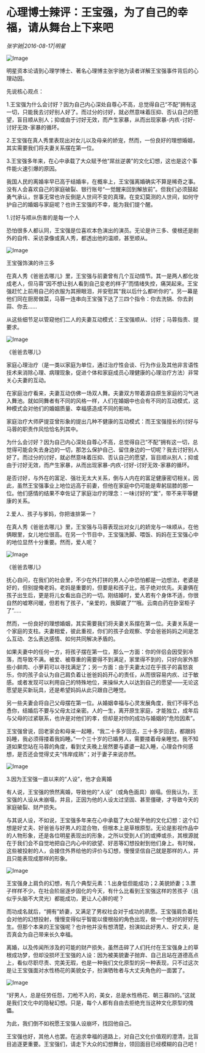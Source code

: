 # 心理博士辣评：王宝强，为了自己的幸福，请从舞台上下来吧

*张宇驰|2016-08-17|明星*

![Image](http://p1.pstatp.com/large/3b0600040dbfab2b63b4)

明星资本论请到心理学博士、著名心理博主张宇驰为读者详解王宝强事件背后的心理动因。

先说核心观点：

1.王宝强为什么会讨好？因为自己内心深处自尊心不高，总觉得自己“不配”拥有这一切，只能我去讨好别人好了。而过分的讨好，就必然意味着压抑、否认自己的愿望，盲目顺从别人；抑或由于讨好无效，而产生家暴，从而出现家暴-内疚-讨好-讨好无效-家暴的循环。

2.王宝强在真人秀里表现出对女儿以及母亲的娇宠，然而，一份良好的理想婚姻，其实需要我们将夫妻关系摆在第一位。

3.王宝强多年来，在心中承载了大众赋予他“屌丝逆袭”的文化幻想，这也是这个事件能火速引爆的原因。

我国人民的离婚率早已高于结婚率，在概率上，王宝强离婚确实不算是稀奇之事。没有人会喜欢自己的家庭破裂、银行账号“一觉醒来回到解放前”。但我们必须鼓起勇气承认，世事无常也许反倒是人世间不变的真理。在变幻莫测的人世间，如何守护自己的婚姻与家庭呢？也许王宝强的不幸，能为我们提个醒。

1.讨好与顺从伤害的是每一个人

恐怕很多人都认同，王宝强是位喜欢本色演出的演员。无论是许三多、傻根还是剧外的自传、采访录像或真人秀，都透出他的温顺，甚至顺从。

![Image](http://p3.pstatp.com/large/3b03000424f62edafed1)

王宝强饰演的许三多

在真人秀《爸爸去哪儿》里，王宝强与前妻曾有几个互动情节。其一是两人都化妆成老人，但马蓉“因不想让别人看到自己变老的样子”而情绪失控，痛哭起来。王宝强赶忙上前用自己的衣服为其擦眼泪，并安慰其“我以后什么都听你的”。另一幕是他们同在厨房做菜，马蓉一连串向王宝强下达了三四个指令：你去洗锅、你去剥蒜、你去......

从这些细节足以管窥他们二人的夫妻互动模式：王宝强顺从、讨好；马蓉指责、提要求。

![Image](http://p9.pstatp.com/large/3b05000412f1e1d44962)

《爸爸去哪儿》

家庭心理治疗（是一类以家庭为单位，通过治疗性会谈、行为作业及其他非言语性技术来消除心理、病理现象，促进个体和家庭成员心理健康的心理治疗方法）非常关心夫妻的互动。

在家庭治疗看来，夫妻互动仿佛一场双人舞。夫妻双方带着源自原生家庭的习气进入舞池。就如同舞者有不同的风格一样，人们在婚姻中也会有不同的互动模式，这种模式会对他们的婚姻质量、幸福感造成不同的影响。

家庭治疗大师萨提亚曾形象的提出几种不健康的互动模式：而王宝强擅长的讨好与马蓉的职责作风恰恰名列其中。

为什么会讨好？因为自己内心深处自尊心不高，总觉得自己“不配”拥有这一切，总觉得可能会失去身边的一切，那怎么保护自己、留住身边的一切呢？我去讨好别人好了。而过分的讨好，就必然意味着压抑、否认自己的愿望，盲目顺从别人；抑或由于讨好无效，而产生家暴，从而出现家暴-内疚-讨好-讨好无效-家暴的循环。

是否讨好，与外在的富足、强壮无太大关系，倒与人内在的富足健康密切相关。因此，虽然王宝强事业上地位远高于前妻，但他在家庭中仍可能是卑躬屈膝的那一位。他们感情的结果不幸佐证了家庭治疗的理念：一味讨好的“爱”，带不来平等健康的关系。

2.爱人、孩子与爹妈，你把谁排第一？

在真人秀《爸爸去哪儿》里，王宝强与马蓉表现出对女儿的娇宠与一味顺从，在他俩眼里，女儿地位很高。在另一个节目中，王宝强洗脚、喂饭、妈妈在王宝强心中的地位显然十分重要。然而，爱人呢？

![Image](http://p3.pstatp.com/large/3b03000424f780281ecd)

《爸爸去哪儿》

抚心自问，在我们的社会里，不少在外打拼的男人心中恐怕都是一边想法，老婆是好的，但别提俺老妈，老妈是重要的，但要是和孩子比，孩子绝对优先。夫妻俩在孩子出生后，更是将儿女看出自己的一切。刚结婚时，爱人若有个身体不适，你很自然的嘘寒问暖，但若有了孩子，“亲爱的，我脚崴了”“哦。云南白药在卧室柜子了”.....

然而，一份良好的理想婚姻，其实需要我们将夫妻关系摆在第一位。夫妻关系是一个家庭的支柱。夫妻相爱，彼此重视，你们的孩子会观察、学会爸爸妈妈之间是怎么互动、怎么表达感情、如何共同解决矛盾的。

如果夫妻中的任何一方，将孩子摆在第一位，那么一方面：你的伴侣会因受到冷落，而导致不满。被爱、被尊重的需要得不到满足，家里得不到的，只好向家外那些小鲜肉、小萝莉可以寻找满足了；另一方面：由于夫妻太过在乎孩子的喜怒哀乐，你的孩子会认为自己肩负着让爸爸妈妈开心的责任，从而很容易内疚、过于敏感。或者发现可以利用自己的特殊地位，来操纵大人以达到自己的愿望——无论这愿望是买新玩具，还是希望妈妈从此只跟自己睡觉。

另一些夫妻会将自己父母摆在第一位。从婚姻幸福与心灵发展角度，我们不得不怂恿你，结婚后不要与父母太过亲密。人的一生，离开原生家庭，才能独立，成年后与父母的过紧联系，也许是对他们的孝，但却是对你的成功与婚姻的“危险因素”。

王宝强曾说，回老家会和母亲一起睡，“我二十多岁回去，三十多岁回去，都跟妈妈睡，我必须得搂着我妈睡。”一个三十岁的已婚男人，需要搂着母亲睡觉。我不知道如果您站在马蓉的角度，看到丈夫晚上居然要与婆婆一起入睡，心理会作何感想，是否还会觉得丈夫“伟岸成熟”；对于妻子来说亦然。

![Image](http://p3.pstatp.com/large/3b0400041bf515597bff)

3.因为王宝强一直以来的“人设”，他才会离婚

有人说，王宝强的愤然离婚，导致他的“人设”（或角色面具）崩塌。但我认为，王宝强的人设从未崩塌，并且，正因为他的人设太过坚固、甚至僵硬，才导致今天的家庭破裂、财产损失。

与其说人设，不如说，王宝强多年来在心中承载了大众赋予他的文化幻想：这个幻想是好丈夫、好爸爸与好男人的混合物，但根本上是草根原型。无论是影视作品中的人物形象，还是各位明星表现出的形象，之所以受到人们的或捧或杀，其根源就在于我们会不自觉地把自己内心中的欲望、好恶等幻想投射到他们身上。有时候，这些被投射的人，会接住外界给他的评价与幻想，慢慢坚信自己就是那样的人，并且只能表现成那样的形象。

![Image](http://p3.pstatp.com/large/3b0800025f6a9d924e40)

王宝强身上肩负的幻想，有几个典型元素：1.出身低但能成功；2.美貌娇妻；3.票子样样不少。在社会阶层逐步固化的今天，有什么比看到王宝强这样的苦孩子（且似乎头脑不大灵光）都能成功，更让人心醉的呢？

而功成名就后，“拥有”娇妻，又满足了男权社会对于成功的夙愿。王宝强肩负着社会对他的幻想投射，慢慢变得似乎智能以傻根般的角色出现，做一个绝对的好好先生。但那个本来的王宝强呢？也许他并没有想清楚，扮演如此好男人、好丈夫，是否真会为自己带来长久幸福。

离婚，以及传闻所涉及的可能的财产损失，虽然击碎了人们托付在王宝强身上的草根成功梦，但却没损坏王宝强的人设：因为被美貌妻子抛弃、自己且站在道德高点上，看似尽职尽责、完美无瑕，也是一种我们文化原型的另一种表现，只不过这次是让王宝强面对水性杨花的美貌女子，扮演牺牲者与大丈夫角色的一面罢了。

![Image](http://p9.pstatp.com/large/3b03000424facf0b6103)

“好男人，总是任劳任怨，刀枪不入的，美女，总是水性杨花、朝三暮四的。”这就是我们文化中的隐秘幻想。只是，每个人都有自由去拒绝充当这种文化原型的傀儡。

为此，我们倒不如祝愿王宝强人设崩坏，找回他自己。

王宝强也好，其他人也罢。在追求幸福的道路上，对自己文化价值观的澄清，比盲目追逐更重要。王宝强们，请走下大众的幻想舞台，领回面目已经模糊的自己吧！

